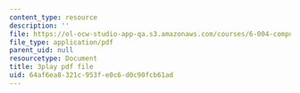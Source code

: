 ```yaml
---
content_type: resource
description: ''
file: https://ol-ocw-studio-app-qa.s3.amazonaws.com/courses/6-004-computation-structures-spring-2017/64af6ea8321c953fe0c6d0c90fcb61ad_0OX-DkYPB3c.pdf
file_type: application/pdf
parent_uid: null
resourcetype: Document
title: 3play pdf file
uid: 64af6ea8-321c-953f-e0c6-d0c90fcb61ad
---
```

